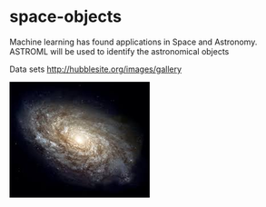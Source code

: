 # space-objects
Machine learning has found applications in Space and Astronomy. ASTROML will be used to identify the astronomical objects

Data sets
http://hubblesite.org/images/gallery


![Galaxy](https://github.com/ashar367/space-objects/blob/master/download.jpg)
